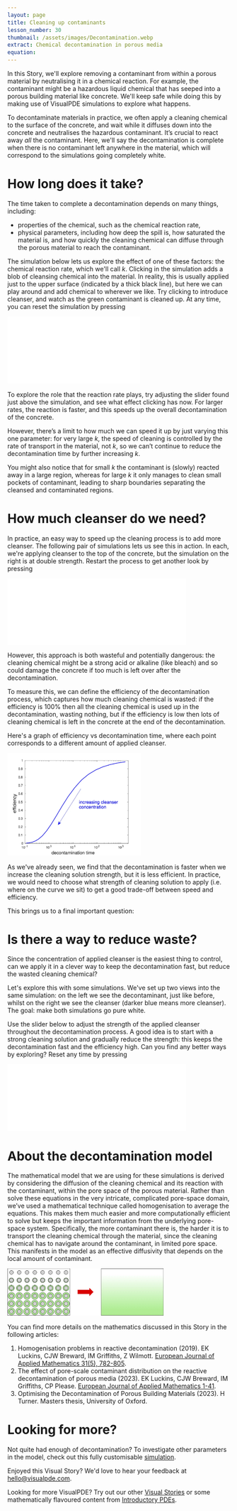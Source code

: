 ```yaml
---
layout: page
title: Cleaning up contaminants
lesson_number: 30
thumbnail: /assets/images/Decontamination.webp
extract: Chemical decontamination in porous media
equation:
---
```


In this Story, we'll explore removing a contaminant from within a porous material by neutralising it in a chemical reaction. For example, the contaminant might be a hazardous liquid chemical that has seeped into a porous building material like concrete. We'll keep safe while doing this by making use of VisualPDE simulations to explore what happens.

To decontaminate materials in practice, we often apply a cleaning chemical to the surface of the concrete, and wait while it diffuses down into the concrete and neutralises the hazardous contaminant. It’s crucial to react away *all* the contaminant. Here, we'll say the decontamination is complete when there is no contaminant left anywhere in the material, which will correspond to the simulations going completely white.

# How long does it take?
The time taken to complete a decontamination depends on many things, including: 
* properties of the chemical, such as the chemical reaction rate, 
* physical parameters, including how deep the spill is, how saturated the material is, and how quickly the cleaning chemical can diffuse through the porous material to reach the contaminant.

The simulation below lets us explore the effect of one of these factors: the chemical reaction rate, which we'll call $k$. Clicking in the simulation adds a blob of cleansing chemical into the material. In reality, this is usually applied just to the upper surface (indicated by a thick black line), but here we can play around and add chemical to wherever we like. Try clicking to introduce cleanser, and watch as the green contaminant is cleaned up. At any time, you can reset the simulation by pressing <vpde-reset iframe="simA"></vpde-reset>

<p style="text-align:center;margin-bottom:0;"><vpde-slider
    iframe="simA"
    name="k"
    label="$k$:"
    min="0.01"
    max="0.5"
    value="0.25"
    step="0.01"
></vpde-slider></p>

<iframe id="simA" class="sim" style="margin-left:auto;margin-right:auto" src="/sim/?preset=DecontaminationDemoSpots&story&lite&no_ui" frameborder="0" loading="lazy"></iframe>

To explore the role that the reaction rate plays, try adjusting the slider found just above the simulation, and see what effect clicking has now. For larger rates, the reaction is faster, and this speeds up the overall decontamination of the concrete. 

However, there’s a limit to how much we can speed it up by just varying this one parameter: for very large $k$, the speed of cleaning is controlled by the rate of transport in the material, not $k$, so we can’t continue to reduce the decontamination time by further increasing $k$. 

You might also notice that for small $k$ the contaminant is (slowly) reacted away in a large region, whereas for large $k$ it only manages to clean small pockets of contaminant, leading to sharp boundaries separating the cleansed and contaminated regions.

# How much cleanser do we need?
In practice, an easy way to speed up the cleaning process is to add more cleanser. The following pair of simulations lets us see this in action. In each, we're applying cleanser to the top of the concrete, but the simulation on the right is at double strength. Restart the process to get another look by pressing <vpde-reset iframe="simB simC"></vpde-reset>

<div style="display:flex">
<!-- Invisible sliders to set values in simulation -->
<vpde-slider style="display:none;justify-content:space-evenly;" iframe="simB" name="BC" value="1"></vpde-slider>
    <iframe id="simB" class="sim" style="width:40%" src="/sim/?preset=DecontaminationDirichlet&story&lite&no_ui&noop" frameborder="0" loading="lazy"></iframe>
<vpde-slider style="display:none" iframe="simC" name="BC" value="2"></vpde-slider>
    <iframe id="simC" class="sim" style="width:40%" src="/sim/?preset=DecontaminationDirichlet&story&lite&no_ui&noop" frameborder="0" loading="lazy"></iframe>
</div>

However, this approach is both wasteful and potentially dangerous: the cleaning chemical might be a strong acid or alkaline (like bleach) and so could damage the concrete if too much is left over after the decontamination. 

To measure this, we can define the efficiency of the decontamination process, which captures how much cleaning chemical is wasted: if the efficiency is 100% then all the cleaning chemical is used up in the decontamination, wasting nothing, but if the efficiency is low then lots of cleaning chemical is left in the concrete at the end of the decontamination.

Here's a graph of efficiency vs decontamination time, where each point corresponds to a different amount of applied cleanser.

<img class="center" style="width:60%" src="/assets/images/AOW_increasing_cleanser_conc.webp" alt="Graph showing that increasing the amount of cleanser results in faster but less efficient cleaning">

As we've already seen, we find that the decontamination is faster when we increase the cleaning solution strength, but it is less efficient. In practice, we would need to choose what strength of cleaning solution to apply (i.e. where on the curve we sit) to get a good trade-off between speed and efficiency.

This brings us to a final important question:

# Is there a way to reduce waste?
Since the concentration of applied cleanser is the easiest thing to control, can we apply it in a clever way to keep the decontamination fast, but reduce the wasted cleaning chemical?

Let's explore this with some simulations. We've set up two views into the same simulation: on the left we see the decontaminant, just like before, whilst on the right we see the cleanser (darker blue means more cleanser). The goal: make both simulations go pure white.

Use the slider below to adjust the strength of the applied cleanser throughout the decontamination process. A good idea is to start with a strong cleaning solution and gradually reduce the strength: this keeps the decontamination fast and the efficiency high. Can you find any better ways by exploring? Reset any time by pressing <vpde-reset iframe="simD simE"></vpde-reset>

<p style="text-align:center;margin-bottom:0;"><vpde-slider
    iframe="simD simE"
    name="BC"
    label="Strength:"
    min="0"
    max="5"
    value="5"
    step="0.1"
></vpde-slider></p>

<div style="display:flex">
    <iframe id="simD" class="sim" style="width:40%" src="/sim/?preset=DecontaminationDirichlet&story&lite&no_ui&noop" frameborder="0" loading="lazy"></iframe>
    <iframe id="simE" class="sim" style="width:40%" src="/sim/?preset=DecontaminationDirichlet&story&lite&no_ui&noop&view=0" frameborder="0" loading="lazy"></iframe>
</div>

# About the decontamination model
The mathematical model that we are using for these simulations is derived by considering the diffusion of the cleaning chemical and its reaction with the contaminant, within the pore space of the porous material. Rather than solve these equations in the very intricate, complicated pore-space domain, we’ve used a mathematical technique called homogenisation to average the equations. This makes them much easier and more computationally efficient to solve but keeps the important information from the underlying pore-space system. Specifically, the more contaminant there is, the harder it is to transport the cleaning chemical through the material, since the cleaning chemical has to navigate around the contaminant, in limited pore space. This manifests in the model as an effective diffusivity that depends on the local amount of contaminant.

<img class="center" style="width:70%" src="/assets/images/AOW_homogenisation.webp" alt="Schematic illustrating how fine-grained structure in a material becomes a smooth homogenised medium">

You can find more details on the mathematics discussed in this Story in the following articles:
1. Homogenisation problems in reactive decontamination (2019). EK Luckins, CJW Breward, IM Griffiths, Z Wilmott. [European Journal of Applied Mathematics 31(5), 782-805](https://doi.org/10.1017/S0956792519000263).
1. The effect of pore-scale contaminant distribution on the reactive decontamination of porous media (2023). EK Luckins, CJW Breward, IM Griffiths, CP Please. [European Journal of Applied Mathematics 1-41](https://doi.org/10.1017/S0956792523000219).
1. Optimising the Decontamination of Porous Building Materials (2023). H Turner. Masters thesis, University of Oxford.


# Looking for more?
Not quite had enough of decontamination? To investigate other parameters in the model, check out this fully customisable [simulation](/sim/?preset=decontaminationDemoSpots).

Enjoyed this Visual Story? We'd love to hear your feedback at [hello@visualpde.com](mailto:hello@visualpde.com).

Looking for more VisualPDE? Try out our other [Visual Stories](/visual-stories) or some mathematically flavoured content from [Introductory PDEs](/basic-pdes).
